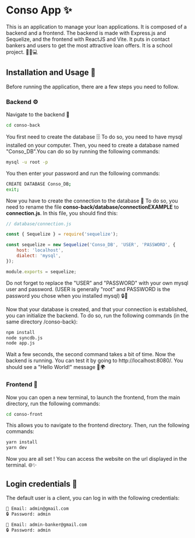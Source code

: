 # Conso App ✨


This is an application to manage your loan applications. It is composed of a backend and a frontend. The backend is made with Express.js and Sequelize, and the frontend with ReactJS and Vite. It puts in contact bankers and users to get the most attractive loan offers. It is a school project. 🏦💼💻

## Installation and Usage 🚀

Before running the application, there are a few steps you need to follow.

### Backend ⚙️

Navigate to the backend 📍

```bash
cd conso-back

```

You first need to create the database 🗄️ To do so, you need to have mysql installed on your computer. Then, you need to create a database named "Conso_DB".You can do so by running the following commands:

```bash
mysql -u root -p
```
You then enter your password and run the following commands:

```bash
CREATE DATABASE Conso_DB;
exit;
```

Now you have to create the connection to the database 🔗 To do so, you need to rename the file **conso-back/database/connectionEXAMPLE** to **connection.js**. 
In this file, you should find this:


```javascript
// database/connection.js

const { Sequelize } = require('sequelize');

const sequelize = new Sequelize('Conso_DB', 'USER', 'PASSWORD', {
	host: 'localhost',
	dialect: 'mysql',
});

module.exports = sequelize; 
```
Do not forget to replace the "USER" and "PASSWORD" with your own mysql user and password. (USER is generally "root" and PASSWORD is the password you chose when you installed mysql) 🔒🔑

Now that your database is created, and that your connection is established, you can initialize the backend. To do so, run the following commands (in the same directory /conso-back):


```bash
npm install
node syncdb.js
node app.js
```
Wait a few seconds, the second command takes a bit of time.
Now the backend is running. You can test it by going to http://localhost:8080/. You should see a "Hello World!" message 👋🌍

### Frontend 🎨

Now you can open a new terminal, to launch the frontend, from the main directory, run the following commands:

```bash
cd conso-front
```
This allows you to navigate to the frontend directory. Then, run the following commands:

```bash
yarn install
yarn dev
```

Now you are all set ! You can access the website on the url displayed in the terminal. 🌐✨

## Login credentials 🔐

The default user is a client, you can log in with the following credentials:

```bash
📧 Email: admin@gmail.com
🔒 Password: admin
```

```bash
📧 Email: admin-banker@gmail.com
🔒 Password: admin
```
